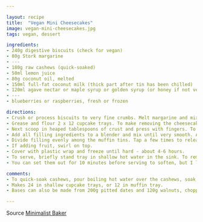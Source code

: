 ```yaml
---

layout: recipe
title:  "Vegan Mini Cheesecakes"
image: vegan-mini-cheesecakes.jpg
tags: vegan, dessert

ingredients:
- 240g digestive biscuits (check for vegan)
- 80g Stork margarine
- ---
- 180g raw cashews (quick-soaked)
- 50ml lemon juice
- 80g coconut oil, melted
- 150ml full-fat coconut milk (thick part after tin has been chilled)
- 120ml agave nectar or maple syrup or golden syrup (or honey if not vegan)
- ---
- blueberries or raspberries, fresh or frozen

directions:
- Crush or process biscuits to very fine crumbs. Melt margarine and mix together in a bowl.
- Grease and flour 2 x 12 cupcake trays. To make removing the cheesecakes easier, cut strips of parchment paper and lay them in the slots. This creates little tabs that makes removing them easier to pop out once frozen.
- Next scoop in heaped tablespoons of crust and press with fingers. To pack it down, use a small glass or the back of a spoon to compact it and really press it down. Set in freezer to firm up.
- Add all filling ingredients to a blender and mix until very smooth. Add some more lemon juice or coconut liquid if required. Taste and adjust seasonings as needed.
- Divide filling evenly among the muffin tins. Tap a few times to release any air bubbles, 
- If adding fruit, swirl on top.
- Cover with plastic wrap and freeze until hard - about 4-6 hours.
- To serve, briefly stand tray in shallow hot water in the sink. To remove, tug on the tabs or loosen with a butter knife. Keep in the freezer for up to 1-2 weeks.
- You can set them out for 10 minutes before serving to soften, but I liked them frozen as well.

comments: 
- To quick-soak cashews, pour boiling hot water over the cashews, soak for 1 hour uncovered, then drain and use as instructed.
- Makes 24 in shallow cupcake trays, or 12 in muffin tray.
- Bases can also be made from 200g pitted dates and 120g walnuts, chopped.

---
```


Source [Minimalist Baker](https://minimalistbaker.com/7-ingredient-vegan-cheesecakes/)